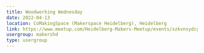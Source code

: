```yaml
---
title: Woodworking Wednesday
date: 2022-04-13
location: CoMakingSpace (Makerspace Heidelberg), Heidelberg
link: https://www.meetup.com/Heidelberg-Makers-Meetup/events/xzkvnsydcgbrb/
usergroup: makershd
type: usergroup
---
```

